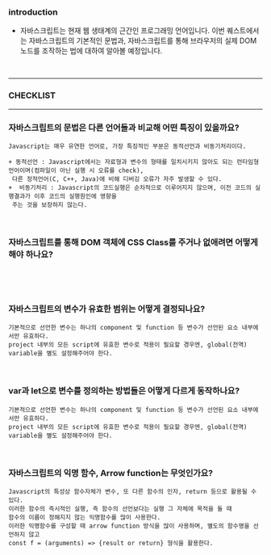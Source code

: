 ### introduction

+ 자바스크립트는 현재 웹 생태계의 근간인 프로그래밍 언어입니다. 이번 퀘스트에서는 자바스크립트의 기본적인 문법과,
 자바스크립트를 통해 브라우저의 실제 DOM 노드를 조작하는 법에 대하여 알아볼 예정입니다.
<br/>

-------------------------------------------------------------------------------------------

### CHECKLIST

------------------------------------------------------------------------------------

### 자바스크립트의 문법은 다른 언어들과 비교해 어떤 특징이 있을까요?

```
Javascript는 매우 유연한 언어로, 가장 특징적인 부분은 동적선언과 비동기처리이다.

+ 동적선언 : Javascript에서는 자료형과 변수의 형태를 일치시키지 않아도 되는 런타임형 언어이며(컴파일이 아닌 실행 시 오류를 check),
 다른 정적언어(C, C++, Java)에 비해 디버깅 오류가 자주 발생할 수 있다.
+  비동기처리 : Javascript의 코드실행은 순차적으로 이루어지지 않으며, 이전 코드의 실행결과가 이후 코드의 실행원인에 영향을
 주는 것을 보장하지 않는다.
```
<br/>

### 자바스크립트를 통해 DOM 객체에 CSS Class를 주거나 없애려면 어떻게 해야 하나요?

```


```
<br/>

### 자바스크립트의 변수가 유효한 범위는 어떻게 결정되나요?

```
기본적으로 선언한 변수는 하나의 component 및 function 등 변수가 선언된 요소 내부에서만 유효하다.
project 내부의 모든 script에 유효한 변수로 적용이 필요할 경우엔, global(전역) variable을 별도 설정해주어야 한다.
```
<br/>

### var과 let으로 변수를 정의하는 방법들은 어떻게 다르게 동작하나요?

 ```
 기본적으로 선언한 변수는 하나의 component 및 function 등 변수가 선언된 요소 내부에서만 유효하다.
 project 내부의 모든 script에 유효한 변수로 적용이 필요할 경우엔, global(전역) variable을 별도 설정해주어야 한다.
 ```
 <br/>
 
### 자바스크립트의 익명 함수, Arrow function는 무엇인가요?
  ```
  Javascript의 특성상 함수자체가 변수, 또 다른 함수의 인자, return 등으로 활용될 수 있다.
  이러한 함수의 즉시적인 실행, 즉 함수의 선언보다는 실행 그 자체에 목적을 둘 때
  함수의 이름이 정해지지 않는 익명함수를 많이 사용한다.
  이러한 익명함수를 구성할 때 arrow function 방식을 많이 사용하며, 별도의 함수명을 선언하지 않고
  const f = (arguments) => {result or return} 형식을 활용한다.
  ```
 <br/>
